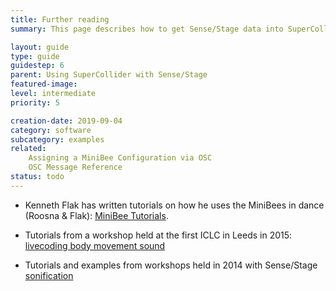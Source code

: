```yaml
---
title: Further reading
summary: This page describes how to get Sense/Stage data into SuperCollider

layout: guide
type: guide
guidestep: 6
parent: Using SuperCollider with Sense/Stage
featured-image:
level: intermediate
priority: 5

creation-date: 2019-09-04
category: software
subcategory: examples
related:
    Assigning a MiniBee Configuration via OSC
    OSC Message Reference
status: todo
---
```



* Kenneth Flak has written tutorials on how he uses the MiniBees in dance (Roosna & Flak): [MiniBee Tutorials](http://roosnaflak.com/tech-and-research/minibee-tutorials).


* Tutorials from a workshop held at the first ICLC in Leeds in 2015: [livecoding body movement sound](https://github.com/sensestage/livecoding_body_movement_sound)

* Tutorials and examples from workshops held in 2014 with Sense/Stage [sonification](https://github.com/sensestage/ssdn_sonification)
